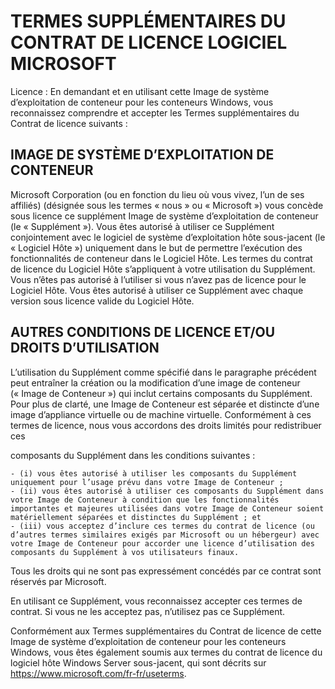 
# TERMES SUPPLÉMENTAIRES DU CONTRAT DE LICENCE LOGICIEL MICROSOFT

Licence : En demandant et en utilisant cette Image de système d’exploitation de conteneur pour les conteneurs Windows, vous reconnaissez comprendre et accepter les Termes supplémentaires du Contrat de licence suivants :

## IMAGE DE SYSTÈME D’EXPLOITATION DE CONTENEUR 

Microsoft Corporation (ou en fonction du lieu où vous vivez, l’un de ses affiliés) (désignée sous les termes « nous » ou « Microsoft ») vous concède sous licence ce supplément Image de système d’exploitation de conteneur (le « Supplément »). Vous êtes autorisé à utiliser ce Supplément conjointement avec le logiciel de système d’exploitation hôte sous-jacent (le « Logiciel Hôte ») uniquement dans le but de permettre l’exécution des fonctionnalités de conteneur dans le Logiciel Hôte.  Les termes du contrat de licence du Logiciel Hôte s’appliquent à votre utilisation du Supplément. Vous n’êtes pas autorisé à l’utiliser si vous n’avez pas de licence pour le Logiciel Hôte. Vous êtes autorisé à utiliser ce Supplément avec chaque version sous licence valide du Logiciel Hôte.

## AUTRES CONDITIONS DE LICENCE ET/OU DROITS D’UTILISATION 

L’utilisation du Supplément comme spécifié dans le paragraphe précédent peut entraîner la création ou la modification d’une image de conteneur (« Image de Conteneur ») qui inclut certains composants du Supplément. Pour plus de clarté, une Image de Conteneur est séparée et distincte d’une image d’appliance virtuelle ou de machine virtuelle.  Conformément à ces termes de licence, nous vous accordons des droits limités pour redistribuer ces 

composants du Supplément dans les conditions suivantes :
    
    - (i) vous êtes autorisé à utiliser les composants du Supplément uniquement pour l’usage prévu dans votre Image de Conteneur ;
    - (ii) vous êtes autorisé à utiliser ces composants du Supplément dans votre Image de Conteneur à condition que les fonctionnalités importantes et majeures utilisées dans votre Image de Conteneur soient matériellement séparées et distinctes du Supplément ; et 
    - (iii) vous acceptez d’inclure ces termes du contrat de licence (ou d’autres termes similaires exigés par Microsoft ou un hébergeur) avec votre Image de Conteneur pour accorder une licence d’utilisation des composants du Supplément à vos utilisateurs finaux.

Tous les droits qui ne sont pas expressément concédés par ce contrat sont réservés par Microsoft.

En utilisant ce Supplément, vous reconnaissez accepter ces termes de contrat. Si vous ne les acceptez pas, n’utilisez pas ce Supplément.

Conformément aux Termes supplémentaires du Contrat de licence de cette Image de système d’exploitation de conteneur pour les conteneurs Windows, vous êtes également soumis aux termes du contrat de licence du logiciel hôte Windows Server sous-jacent, qui sont décrits sur https://www.microsoft.com/fr-fr/useterms.  


<!--HONumber=Sep16_HO4-->


